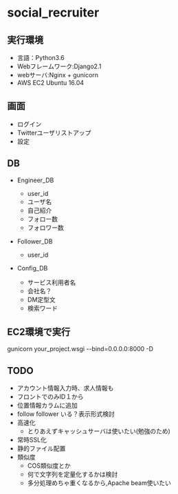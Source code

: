 # social_recruiter
## 実行環境
- 言語：Python3.6
- Webフレームワーク:Django2.1
- webサーバ:Nginx + gunicorn
- AWS EC2 Ubuntu 16.04

## 画面
- ログイン
- Twitterユーザリストアップ
- 設定

## DB
- Engineer_DB
    - user_id
    - ユーザ名
    - 自己紹介
    - フォロー数
    - フォロワー数

- Follower_DB    
    - user_id

- Config_DB    
    - サービス利用者名
    - 会社名？
    - DM定型文
    - 検索ワード

## EC2環境で実行
gunicorn your_project.wsgi --bind=0.0.0.0:8000 -D

## TODO
- アカウント情報入力時、求人情報も
- フロントでのみID１から
- 位置情報カラムに追加
- follow follower いる？表示形式検討
- 高速化
  - とりあえずキャッシュサーバは使いたい(勉強のため)
- 常時SSL化
- 静的ファイル配置
- 類似度
  - COS類似度とか
  - 何で文字列を定量化するかは検討
  - 多分処理めちゃ重くなるから,Apache beam使いたい

